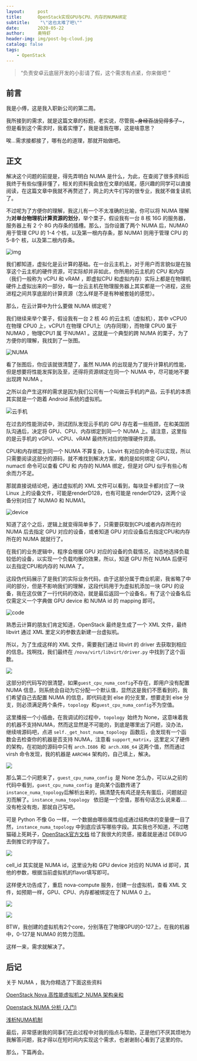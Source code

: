 ```yaml
---
layout:     post
title:      OpenStack实现GPU与CPU、内存的NUMA绑定
subtitle:    "\"这也太难了吧\""
date:       2020-05-22
author:     奥特虾
header-img: img/post-bg-cloud.jpg
catalog: false
tags:
    - OpenStack
---
```


> “负责安卓云底层开发的小彭请了假，这个需求有点紧，你来做吧 ”



## 前言

我是小傅，这是我入职新公司的第二周。

我所接到的需求，就是这篇文章的标题，老实说，尽管我~~~身经百战见得多了~~~，但是看到这个需求时，我着实懵了，我是谁我在哪，这是啥意思？

唉...需求接都接了，哪有怂的道理，那就开始做吧。



## 正文

解决这个问题的前提是，得先弄明白 NUMA 是什么，为此，在查阅了很多资料后我终于有些似懂非懂了，相关的资料我会放在文章的结尾，感兴趣的同学可以直接阅读，在这篇文章中我就不再赘述了，网上的大牛们写的很专业，我就不做复读机了。



不过呢为了方便你的理解，我这儿有一个不太准确的比喻，你可以将 NUMA 理解为**对单台物理机计算资源的划分**，举个栗子，假设我有一台 8 核 16G 的服务器，服务器上有 2 个 8G 内存条的插槽。那么，当你设置了两个 NUMA 后，NUMA0 用于管理 CPU 的 1-4 个核，以及第一根内存条，那 NUMA1 则用于管理 CPU 的 5-8个 核，以及第二根内存条。



![img](https://ss2.bdstatic.com/70cFvnSh_Q1YnxGkpoWK1HF6hhy/it/u=1272062901,807942533&fm=26&gp=0.jpg)





我们都知道，虚拟化是云计算的基础。在一台云主机上，对于用户而言貌似是在独享这个云主机的硬件资源，可实际却并非如此，你所用的云主机的 CPU 和内存（我们一般称为 vCPU 和 vRAM ，即虚拟CPU 和虚拟内存）实际上都是在物理机硬件上虚拟出来的一部分，每一台云主机在物理服务器上其实都是一个进程，这些进程之间共享底层的计算资源（怎么样是不是有种被套娃的感觉）。



那么，在云计算中为什么要做 NUMA 绑定呢？



我们继续来举个栗子，假设我有一台 2 核 4G 的云主机（虚拟机），其中 vCPU0 在物理 CPU0 上，vCPU1 在物理 CPU1上（内存同理），而物理 CPU0 属于 NUMA0 ，物理CPU1 属 于NUMA1 。这就是一个典型的跨 NUMA 的栗子，为了方便你的理解，我找到了一张图。



![NUMA ](http://static.open-open.com/lib/uploadImg/20150323/20150323105252_596.png)





看了张图后，你应该就很清楚了，虽然 NUMA 的出现是为了提升计算机的性能，但是想要将性能发挥到及至，还得将资源绑定在同一个 NUMA 中，尽可能地不要出现跨 NUMA 。



之所以会产生这样的需求是因为我们公司有一个叫做云手机的产品，云手机的本质其实就是一个跑着 Android 系统的虚拟机。



![云手机 ](https://s1.ax1x.com/2020/05/22/YjEAKK.png)



在过去的性能测试中，测试团队发现云手机的 GPU 存在着一些瓶颈，在和美国团队沟通后，决定将 GPU、CPU、内存绑定到同一个 NUMA 上。请注意，这里指的是云手机的 vGPU、vCPU、vRAM 最终所对应的物理硬件资源。



CPU和内存绑定到同一个 NUMA 不算复杂，Libvirt 有对应的命令可以实现，所以只需要阅读这部分的源码，就不难找到解决方案，难的是如何绑定 GPU，numactl 命令可以查看 CPU 和 内存的 NUMA 绑定，但是对 GPU 似乎有些心有余而力不足。



那就直接说结论吧，通过虚拟机的 XML 文件可以看到，每块显卡都对应了一块 Linux 上的设备文件，可能是renderD128，也有可能是 renderD129，这两个设备分别对应了 NUMA0 和 NUMA1。



![device](https://s1.ax1x.com/2020/05/23/YjeSUg.png)



知道了这个之后，逻辑上就变得简单多了，只需要获取到CPU或者内存所在的 NUMA 后去指定 GPU 对应的设备，或者知道 GPU 对应设备后去指定CPU和内存所在的 NUMA 就就行了。



在我们的业务逻辑中，程序会根据 GPU 对应的设备的负载情况，动态地选择负载较低的设备，以实现一个负载均衡的效果，所以，知道 GPU 所在 NUMA 后便可以去指定CPU和内存的 NUMA 了。



这段伪代码展示了是我们的实际业务代码，由于这部分属于商业机密，我省略了中间的部分，但是不影响我们的理解，这段代码用于为虚拟机添加一块 GPU 的设备，我在这仅做了一行代码的改动，就是最后返回一个设备名，有了这个设备名后仅需定义一个字典做  GPU device 和 NUMA id 的 mapping 即可。



![code](https://s1.ax1x.com/2020/05/23/YjmT1A.png)





熟悉云计算的朋友们肯定知道，OpenStack 最终是生成了一个 XML 文件，最终 libvirt 通过 XML 里定义的参数去新建一台虚拟机。



所以，为了生成这样的 XML 文件，需要我们通过 libvirt 的 driver 去获取到相应的信息。找啊找，我们最终在 `/nova/virt/libvirt/driver.py` 中找到了这个函数。



![](https://s1.ax1x.com/2020/05/23/YjnVNF.png)



这部分的代码写的很清楚，如果` guest_cpu_numa_config `不存在，即用户没有配置 NUMA 信息，则系统会自动为它分配一个默认值，显然这是我们不愿看到的，我们希望自己去配置 NUMA 的信息，即代码走到 else 的分支里，想要走到 else 分支，则必须满足两个条件，`topology `和` guest_cpu_numa_config `不为空值。



这里播报一个小插曲，在我调试的过程中，`topology `始终为 None，这意味着我的机器不支持NUMA，然而这显然是不可能的，到底是哪里出了问题，没办法，继续啃源码吧，点进 `self._get_host_numa_topology `函数后，会发现有一个函数会去检查你的机器是否支持 NUMA，注意看 `support_matrix`，这里定义了硬件的架构，在初始的源码中只有 `arch.I686 `和` arch.X86_64` 这两个值，然而通过 virsh 命令发现，我的机器是 `AARCH64` 架构的，自己填上，解决。



![](https://s1.ax1x.com/2020/05/23/Yjnn39.png)



那么第二个问题来了，`guest_cpu_numa_config `是 None 怎么办，可以从之前的代码中看到，`guest_cpu_numa_config `是向某个函数传递了` instance_numa_topology `后解析出来的，搞清楚先有鸡还是先有蛋后，问题就迎刃而解了。`instance_numa_topology ` 依旧是一个空值，那有句话怎么说来着....没有枪没有炮，那就自己写吧。



可是 Python 不像 Go 一样，一个数据由哪些属性组成通过结构体的变量便一目了然，`instance_numa_topology`  中到底应该写哪些字段。其实我也不知道，不过瞎猫碰上死耗子，[OpenStack官方文档](https://docs.openstack.org/nova/rocky/contributor/testing/libvirt-numa.html
) 给了我很大的灵感，接着就是通过 DEBUG 去倒推它的字段了。



![](https://s1.ax1x.com/2020/05/23/YjnJ4e.png)



cell_id 其实就是 NUMA id，这里设为和 GPU device 对应的 NUMA id 即可，其他的参数，根据当前虚拟机的flavor填写即可。



这样便大功告成了，重启 nova-compute 服务，创建一台虚拟机，查看 XML 文件，如预期一样，GPU、CPU、内存都被绑定在了 NUMA 0 上。



![](https://s1.ax1x.com/2020/05/23/YjZqgI.png)



![](https://s1.ax1x.com/2020/05/23/YjZb8A.png)



BTW，我创建的虚拟机有2个core，分别落在了物理GPU的0-127上，在我的机器中，0-127是 NUMA0 的势力范围。



这样一来，需求就解决了。





## 后记

关于 NUMA ，我为你精选了下面这些资料

[OpenStack Nova 高性能虚拟机之 NUMA 架构亲和](https://www.cnblogs.com/jmilkfan-fanguiju/p/10589768.html)

[Openstack NUMA 分析 (入门)](https://www.iteye.com/blog/hangdong-zhang-2294888)

[浅析NUMA机制](https://www.jianshu.com/p/0607c5f62c51)

最后，非常感谢我的同事们在此过程中对我的指点与帮助，正是他们不厌其烦地为我解答问题，我才得以在短时间内实现这个需求，也谢谢耐心看到了这里的你。

那么，下篇再会。



